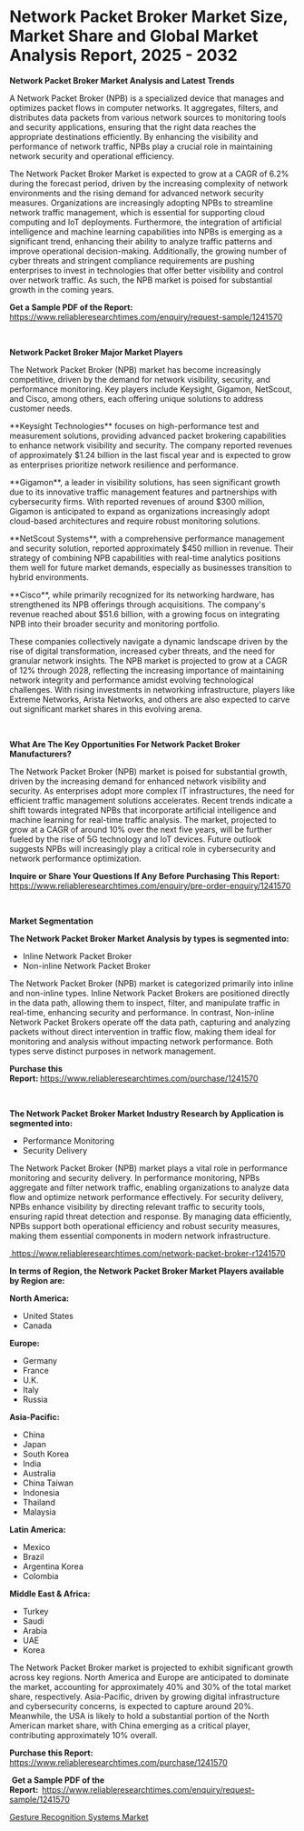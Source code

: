 <p><h1>Network Packet Broker Market Size, Market Share and Global Market Analysis Report, 2025 - 2032</h1></p><p><strong>Network Packet Broker Market Analysis and Latest Trends</strong></p>
<p><p>A Network Packet Broker (NPB) is a specialized device that manages and optimizes packet flows in computer networks. It aggregates, filters, and distributes data packets from various network sources to monitoring tools and security applications, ensuring that the right data reaches the appropriate destinations efficiently. By enhancing the visibility and performance of network traffic, NPBs play a crucial role in maintaining network security and operational efficiency.</p><p>The Network Packet Broker Market is expected to grow at a CAGR of 6.2% during the forecast period, driven by the increasing complexity of network environments and the rising demand for advanced network security measures. Organizations are increasingly adopting NPBs to streamline network traffic management, which is essential for supporting cloud computing and IoT deployments. Furthermore, the integration of artificial intelligence and machine learning capabilities into NPBs is emerging as a significant trend, enhancing their ability to analyze traffic patterns and improve operational decision-making. Additionally, the growing number of cyber threats and stringent compliance requirements are pushing enterprises to invest in technologies that offer better visibility and control over network traffic. As such, the NPB market is poised for substantial growth in the coming years.</p></p>
<p><strong>Get a Sample PDF of the Report:&nbsp;</strong> <a href="https://www.reliableresearchtimes.com/enquiry/request-sample/1241570?utm_campaign=1581&utm_medium=2&utm_source=Github&utm_content=ia&utm_term=15022025&utm_id=network-packet-broker">https://www.reliableresearchtimes.com/enquiry/request-sample/1241570</a></p>
<p>&nbsp;</p>
<p><strong>Network Packet Broker Major Market Players</strong></p>
<p><p>The Network Packet Broker (NPB) market has become increasingly competitive, driven by the demand for network visibility, security, and performance monitoring. Key players include Keysight, Gigamon, NetScout, and Cisco, among others, each offering unique solutions to address customer needs.</p><p>**Keysight Technologies** focuses on high-performance test and measurement solutions, providing advanced packet brokering capabilities to enhance network visibility and security. The company reported revenues of approximately $1.24 billion in the last fiscal year and is expected to grow as enterprises prioritize network resilience and performance.</p><p>**Gigamon**, a leader in visibility solutions, has seen significant growth due to its innovative traffic management features and partnerships with cybersecurity firms. With reported revenues of around $300 million, Gigamon is anticipated to expand as organizations increasingly adopt cloud-based architectures and require robust monitoring solutions.</p><p>**NetScout Systems**, with a comprehensive performance management and security solution, reported approximately $450 million in revenue. Their strategy of combining NPB capabilities with real-time analytics positions them well for future market demands, especially as businesses transition to hybrid environments.</p><p>**Cisco**, while primarily recognized for its networking hardware, has strengthened its NPB offerings through acquisitions. The company's revenue reached about $51.6 billion, with a growing focus on integrating NPB into their broader security and monitoring portfolio.</p><p>These companies collectively navigate a dynamic landscape driven by the rise of digital transformation, increased cyber threats, and the need for granular network insights. The NPB market is projected to grow at a CAGR of 12% through 2028, reflecting the increasing importance of maintaining network integrity and performance amidst evolving technological challenges. With rising investments in networking infrastructure, players like Extreme Networks, Arista Networks, and others are also expected to carve out significant market shares in this evolving arena.</p></p>
<p>&nbsp;</p>
<p><strong>What Are The Key Opportunities For Network Packet Broker Manufacturers?</strong></p>
<p><p>The Network Packet Broker (NPB) market is poised for substantial growth, driven by the increasing demand for enhanced network visibility and security. As enterprises adopt more complex IT infrastructures, the need for efficient traffic management solutions accelerates. Recent trends indicate a shift towards integrated NPBs that incorporate artificial intelligence and machine learning for real-time traffic analysis. The market, projected to grow at a CAGR of around 10% over the next five years, will be further fueled by the rise of 5G technology and IoT devices. Future outlook suggests NPBs will increasingly play a critical role in cybersecurity and network performance optimization.</p></p>
<p><strong>Inquire or Share Your Questions If Any Before Purchasing This Report:</strong> <a href="https://www.reliableresearchtimes.com/enquiry/pre-order-enquiry/1241570?utm_campaign=1581&utm_medium=2&utm_source=Github&utm_content=ia&utm_term=15022025&utm_id=network-packet-broker">https://www.reliableresearchtimes.com/enquiry/pre-order-enquiry/1241570</a></p>
<p>&nbsp;</p>
<p><strong>Market Segmentation</strong></p>
<p><strong>The Network Packet Broker Market Analysis by types is segmented into:</strong></p>
<p><ul><li>Inline Network Packet Broker</li><li>Non-inline Network Packet Broker</li></ul></p>
<p><p>The Network Packet Broker (NPB) market is categorized primarily into inline and non-inline types. Inline Network Packet Brokers are positioned directly in the data path, allowing them to inspect, filter, and manipulate traffic in real-time, enhancing security and performance. In contrast, Non-inline Network Packet Brokers operate off the data path, capturing and analyzing packets without direct intervention in traffic flow, making them ideal for monitoring and analysis without impacting network performance. Both types serve distinct purposes in network management.</p></p>
<p><strong>Purchase this Report:&nbsp;</strong><a href="https://www.reliableresearchtimes.com/purchase/1241570?utm_campaign=1581&utm_medium=2&utm_source=Github&utm_content=ia&utm_term=15022025&utm_id=network-packet-broker">https://www.reliableresearchtimes.com/purchase/1241570</a></p>
<p>&nbsp;</p>
<p><strong>The Network Packet Broker Market Industry Research by Application is segmented into:</strong></p>
<p><ul><li>Performance Monitoring</li><li>Security Delivery</li></ul></p>
<p><p>The Network Packet Broker (NPB) market plays a vital role in performance monitoring and security delivery. In performance monitoring, NPBs aggregate and filter network traffic, enabling organizations to analyze data flow and optimize network performance effectively. For security delivery, NPBs enhance visibility by directing relevant traffic to security tools, ensuring rapid threat detection and response. By managing data efficiently, NPBs support both operational efficiency and robust security measures, making them essential components in modern network infrastructure.</p></p>
<p><a href="https://www.reliableresearchtimes.com/network-packet-broker-r1241570?utm_campaign=1581&utm_medium=2&utm_source=Github&utm_content=ia&utm_term=15022025&utm_id=network-packet-broker">&nbsp;https://www.reliableresearchtimes.com/network-packet-broker-r1241570</a></p>
<p><strong>In terms of Region, the Network Packet Broker Market Players available by Region are:</strong></p>
<p>
    <p> <strong> North America: </strong>
        <ul>
            <li>United States</li>
            <li>Canada</li>
        </ul>
        </p> 
    <p> <strong> Europe: </strong>
        <ul>
            <li>Germany</li>
            <li>France</li>
            <li>U.K.</li>
            <li>Italy</li>
            <li>Russia</li>
        </ul>
        </p> 
    <p> <strong> Asia-Pacific: </strong>
        <ul>
            <li>China</li>
            <li>Japan</li>
            <li>South Korea</li>
            <li>India</li>
            <li>Australia</li>
            <li>China Taiwan</li>
            <li>Indonesia</li>
            <li>Thailand</li>
            <li>Malaysia</li>
        </ul>
        </p> 
    <p> <strong> Latin America: </strong>
        <ul>
            <li>Mexico</li>
            <li>Brazil</li>
            <li>Argentina Korea</li>
            <li>Colombia</li>
        </ul>
        </p> 
    <p> <strong> Middle East & Africa: </strong>
        <ul>
            <li>Turkey</li>
            <li>Saudi</li>
            <li>Arabia</li>
            <li>UAE</li>
            <li>Korea</li>
        </ul>
    </p>
    </p>
<p><p>The Network Packet Broker market is projected to exhibit significant growth across key regions. North America and Europe are anticipated to dominate the market, accounting for approximately 40% and 30% of the total market share, respectively. Asia-Pacific, driven by growing digital infrastructure and cybersecurity concerns, is expected to capture around 20%. Meanwhile, the USA is likely to hold a substantial portion of the North American market share, with China emerging as a critical player, contributing approximately 10% overall.</p></p>
<p><strong>Purchase this Report: </strong><a href="https://www.reliableresearchtimes.com/purchase/1241570?utm_campaign=1581&utm_medium=2&utm_source=Github&utm_content=ia&utm_term=15022025&utm_id=network-packet-broker">https://www.reliableresearchtimes.com/purchase/1241570</a></p>
<p>&nbsp;<strong>Get a Sample PDF of the Report:&nbsp;&nbsp;</strong><a href="https://www.reliableresearchtimes.com/enquiry/request-sample/1241570?utm_campaign=1581&utm_medium=2&utm_source=Github&utm_content=ia&utm_term=15022025&utm_id=network-packet-broker">https://www.reliableresearchtimes.com/enquiry/request-sample/1241570</a></p>
<p><strong></strong></p>
<p><p><a href="https://github.com/mookiesville/Market-Research-Report-List-1/blob/main/gesture-recognition-systems-market.md?utm_campaign=1581&utm_medium=2&utm_source=Github&utm_content=ia&utm_term=15022025&utm_id=network-packet-broker">Gesture Recognition Systems Market</a></p></p>